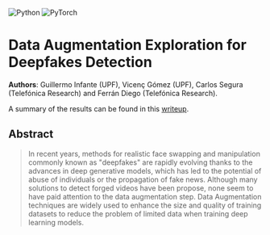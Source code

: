 ![Python](https://img.shields.io/badge/python-3670A0?style=for-the-badge&logo=python&logoColor=ffdd54) ![PyTorch](https://img.shields.io/badge/PyTorch-%23EE4C2C.svg?style=for-the-badge&logo=PyTorch&logoColor=white)

# Data Augmentation Exploration for Deepfakes Detection

**Authors**: Guillermo Infante (UPF), Vicenç Gómez (UPF), Carlos Segura (Telefónica Research) and Ferrán Diego (Telefónica Research).

A summary of the results can be found in this [writeup](https://drive.google.com/file/d/1Ksyu8R1q02nkt7QEXzm2KH8oUVB9AjWR/view?usp=drive_link).

## Abstract
> In recent years, methods for realistic face swapping and manipulation commonly known as "deepfakes" are rapidly evolving thanks to the advances in deep generative models, which has led to the potential of abuse of individuals or the propagation of fake news. Although many solutions to detect forged videos have been propose, none seem to have paid attention to the data augmentation step. 
Data Augmentation techniques are widely used to enhance the size and quality of training datasets to reduce the problem of limited data when training deep learning models.
